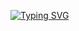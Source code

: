 [![Typing SVG](https://readme-typing-svg.demolab.com?font=Fira+Code&pause=1000&random=false&width=435&lines=Web+Application;Interactive+Visualization+of+Data+Structures)](https://git.io/typing-svg)
